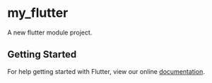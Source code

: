 # my_flutter

A new flutter module project.

## Getting Started

For help getting started with Flutter, view our online
[documentation](https://flutter.io/).
